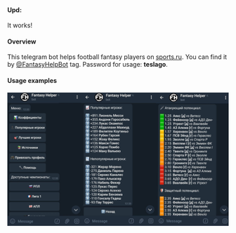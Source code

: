 #### Upd:
It works!

#### Overview
This telegram bot helps football fantasy players on [sports.ru](https://www.sports.ru/fantasy/?from=menu&e=main). You can find it by [@FantasyHelpBot](https://t.me/FantasyHelpBot) tag. Password for usage: **teslago**.

#### Usage examples
![Examples](Example.png)
